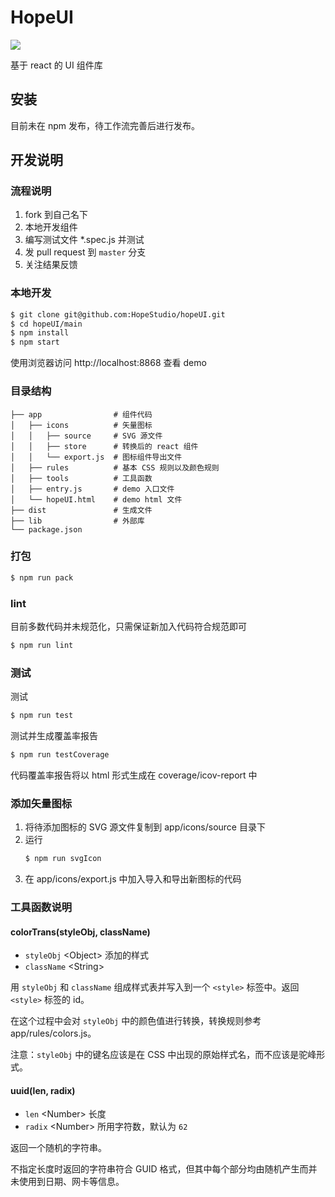 # HopeUI
[![](https://travis-ci.com/HopeStudio/hopeUI.svg?branch=master)](https://travis-ci.com/HopeStudio/hopeUI)

基于 react 的 UI 组件库

## 安装
目前未在 npm 发布，待工作流完善后进行发布。

## 开发说明

### 流程说明

1. fork 到自己名下
2. 本地开发组件
3. 编写测试文件 *.spec.js 并测试
4. 发 pull request 到 `master` 分支
5. 关注结果反馈

### 本地开发
```bash
$ git clone git@github.com:HopeStudio/hopeUI.git
$ cd hopeUI/main
$ npm install
$ npm start
```
使用浏览器访问 http://localhost:8868 查看 demo

### 目录结构
```
├── app                # 组件代码
│   ├── icons          # 矢量图标
│   │   ├── source     # SVG 源文件
│   │   ├── store      # 转换后的 react 组件
│   │   └── export.js  # 图标组件导出文件
│   ├── rules          # 基本 CSS 规则以及颜色规则
│   ├── tools          # 工具函数
│   ├── entry.js       # demo 入口文件
│   └── hopeUI.html    # demo html 文件
├── dist               # 生成文件
├── lib                # 外部库
└── package.json
```

### 打包
```bash
$ npm run pack
```

### lint
目前多数代码并未规范化，只需保证新加入代码符合规范即可
```bash
$ npm run lint
```

### 测试
测试
```bash
$ npm run test
```
测试并生成覆盖率报告
```bash
$ npm run testCoverage
```
代码覆盖率报告将以 html 形式生成在 coverage/icov-report 中

### 添加矢量图标

1. 将待添加图标的 SVG 源文件复制到 app/icons/source 目录下
2. 运行
   ```bash
   $ npm run svgIcon
   ```
3. 在 app/icons/export.js 中加入导入和导出新图标的代码

### 工具函数说明

#### colorTrans(styleObj, className)
- `styleObj` &lt;Object> 添加的样式
- `className` &lt;String>

用 `styleObj` 和 `className` 组成样式表并写入到一个 `<style>` 标签中。返回 `<style>` 标签的 id。

在这个过程中会对 `styleObj` 中的颜色值进行转换，转换规则参考 app/rules/colors.js。

注意：`styleObj` 中的键名应该是在 CSS 中出现的原始样式名，而不应该是驼峰形式。

#### uuid(len, radix)
- `len` &lt;Number> 长度
- `radix` &lt;Number> 所用字符数，默认为 `62`

返回一个随机的字符串。

不指定长度时返回的字符串符合 GUID 格式，但其中每个部分均由随机产生而并未使用到日期、网卡等信息。

